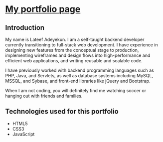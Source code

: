 # [My portfolio page](https://ladeyekun.github.io/portfolio/)

## Introduction

My name is Lateef Adeyekun. I am a self-taught backend developer currently 
transitioning to full-stack web development. I have experience in designing 
new features from the conceptual stage to production, implementing wireframes 
and design flows into high-performance and efficient web applications, and 
writing reusable and scalable code.

I have previously worked with backend programming languages such as PHP, 
Java, and Servlets, as well as database systems including MySQL, MSSQL, 
and Sybase, and front-end libraries like jQuery and Bootstrap.

When I am not coding, you will definitely find me watching soccer or hanging 
out with friends and families.

## Technologies used for this portfolio 
* HTML5
* CSS3
* JavaScript
